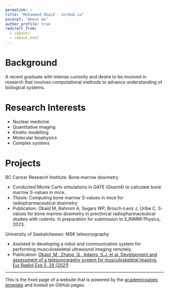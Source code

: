 ```yaml
---
permalink: /
title: "Mohammed Obaid - GitHub.io"
excerpt: "About me"
author_profile: true
redirect_from: 
  - /about/
  - /about.html
---
```


**Background**
======
A recent graduate with intense curiosity and desire to be involved in research that involves computational methods to advance understanding of biological systems.

Research Interests
======
* Nuclear medicine
* Quantitative imaging
* Kinetic modelling 
* Molecular biophysics
* Complex systems

**Projects**
======
BC Cancer Research Institute: Bone marrow dosimetry
* Conducted Monte Carlo simulations in GATE (Geant4) to calculate bone marrow *S*-values in mice.
* Thesis: Computing bone marrow S-values in mice for radiopharmaceutical dosimetry
* Publication: Obaid M, Rahmim A, Segars WP, Brosch-Lenz J, Uribe C. S-values for bone marrow dosimetry in preclinical radiopharmaceutical studies with rodents. In preparation for submission to EJNMMI Physics, 2023.

University of Saskatchewan: MSK telesonography 
* Assisted in developing a robot and communication system for performing musculoskeletal ultrasound imaging remotely.
* Publication: [Obaid, M., Zhang, Q., Adams, S.J. et al. Development and assessment of a telesonography system for
 musculoskeletal imaging. Eur Radiol Exp 5, 29 (2021)](https://doi.org/10.1186/s41747-021-00227-z)


---
This is the front page of a website that is powered by the [academicpages template](https://github.com/academicpages/academicpages.github.io) and hosted on GitHub pages. 
